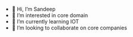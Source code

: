 - 👋 Hi, I’m Sandeep 
- 👀 I’m interested in core domain 
- 🌱 I’m currently learning IOT 
- 💞️ I’m looking to collaborate on core companies 



